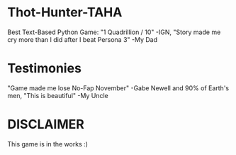 # Thot-Hunter-TAHA
Best Text-Based Python Game: "1 Quadrillion / 10" -IGN, "Story made me cry more than I did after I beat Persona 3" -My Dad

# Testimonies
"Game made me lose No-Fap November" -Gabe Newell and 90% of Earth's men, "This is beautiful" -My Uncle

# DISCLAIMER

This game is in the works :)
